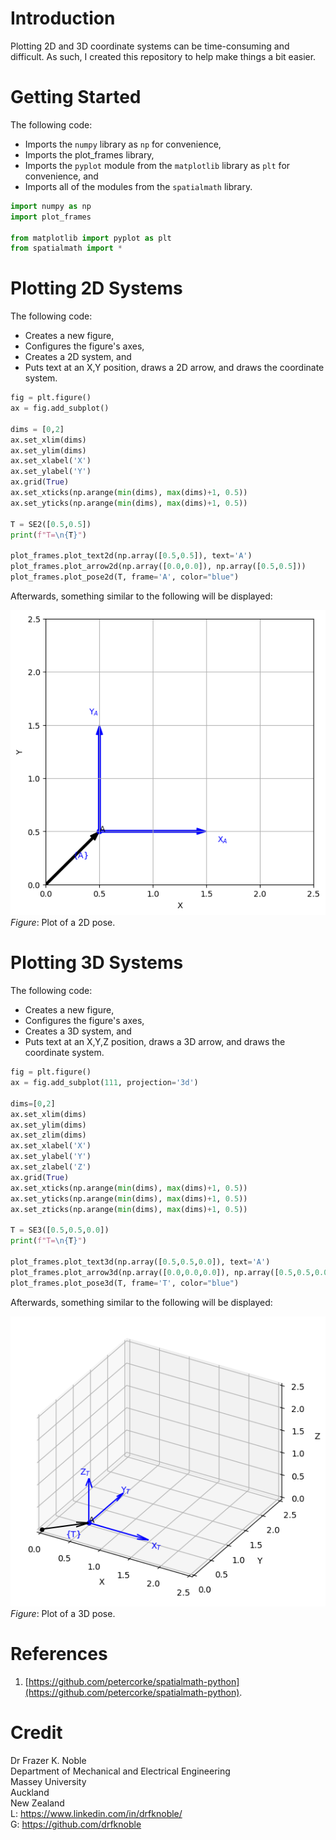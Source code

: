 # **Introduction**

Plotting 2D and 3D coordinate systems can be time-consuming and difficult. As such, I created this repository to help make things a bit easier.


# **Getting Started**

The following code:
* Imports the `numpy` library as `np` for convenience,
* Imports the plot_frames library,
* Imports the `pyplot` module from the `matplotlib` library as `plt` for convenience, and
* Imports all of the modules from the `spatialmath` library.

```python
import numpy as np
import plot_frames

from matplotlib import pyplot as plt
from spatialmath import *
```


# **Plotting 2D Systems**

The following code:
* Creates a new figure,
* Configures the figure's axes,
* Creates a 2D system, and
* Puts text at an X,Y position, draws a 2D arrow, and draws the coordinate system.

```python
fig = plt.figure()
ax = fig.add_subplot()

dims = [0,2]
ax.set_xlim(dims)
ax.set_ylim(dims)
ax.set_xlabel('X')
ax.set_ylabel('Y')
ax.grid(True)
ax.set_xticks(np.arange(min(dims), max(dims)+1, 0.5))
ax.set_yticks(np.arange(min(dims), max(dims)+1, 0.5))

T = SE2([0.5,0.5])
print(f"T=\n{T}")

plot_frames.plot_text2d(np.array([0.5,0.5]), text='A')
plot_frames.plot_arrow2d(np.array([0.0,0.0]), np.array([0.5,0.5]))
plot_frames.plot_pose2d(T, frame='A', color="blue")
```  
Afterwards, something similar to the following will be displayed:

![height:320](doc/img/figure_01.png)  
*Figure*: Plot of a 2D pose.


# **Plotting 3D Systems**

The following code:
* Creates a new figure,
* Configures the figure's axes,
* Creates a 3D system, and
* Puts text at an X,Y,Z position, draws a 3D arrow, and draws the coordinate system.

```python
fig = plt.figure()
ax = fig.add_subplot(111, projection='3d')

dims=[0,2]
ax.set_xlim(dims)
ax.set_ylim(dims)
ax.set_zlim(dims)
ax.set_xlabel('X')
ax.set_ylabel('Y')
ax.set_zlabel('Z')
ax.grid(True)
ax.set_xticks(np.arange(min(dims), max(dims)+1, 0.5))
ax.set_yticks(np.arange(min(dims), max(dims)+1, 0.5))
ax.set_zticks(np.arange(min(dims), max(dims)+1, 0.5))

T = SE3([0.5,0.5,0.0])
print(f"T=\n{T}")

plot_frames.plot_text3d(np.array([0.5,0.5,0.0]), text='A')
plot_frames.plot_arrow3d(np.array([0.0,0.0,0.0]), np.array([0.5,0.5,0.0]))
plot_frames.plot_pose3d(T, frame='T', color="blue")
```
Afterwards, something similar to the following will be displayed:

![height:320](doc/img/figure_02.png)  
*Figure*: Plot of a 3D pose.

# **References**

1. [https://github.com/petercorke/spatialmath-python](https://github.com/petercorke/spatialmath-python).

# **Credit**

Dr Frazer K. Noble  
Department of Mechanical and Electrical Engineering  
Massey University    
Auckland  
New Zealand    
L: https://www.linkedin.com/in/drfknoble/  
G: https://github.com/drfknoble  
